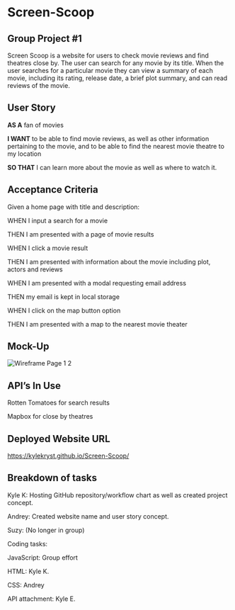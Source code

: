 # Screen-Scoop
## Group Project #1
Screen Scoop is a website for users to check movie reviews and find theatres close by. The user can search for any movie by its title.
When the user searches for a particular movie they can view a summary of each movie, including its rating, release date, a brief plot summary, and can read reviews of the movie.

## User Story
**AS A** fan of movies 

**I WANT** to be able to find movie reviews, as well as other information pertaining to the movie, and to be able to find the nearest movie theatre to my location 

**SO THAT** I can learn more about the movie as well as where to watch it.

## Acceptance Criteria
Given a home page with title and description:

WHEN I input a search for a movie 

THEN I am presented with a page of movie results 

WHEN I click a movie result

THEN I am presented with information about the movie including plot, actors and reviews

WHEN I am presented with a modal requesting email address 

THEN my email is kept in local storage 

WHEN I click on the map button option 

THEN I am presented with a map to the nearest movie theater

## Mock-Up
![Wireframe Page 1   2](https://user-images.githubusercontent.com/119367684/216163212-b354988a-77ff-438e-9797-ab2281187441.png)

## API’s In Use
Rotten Tomatoes for search results

Mapbox for close by theatres

## Deployed Website URL

https://kylekryst.github.io/Screen-Scoop/

## Breakdown of tasks 

Kyle K: Hosting GitHub repository/workflow chart as well as created project concept.

Andrey: Created website name and user story concept.

Suzy: (No longer in group)

Coding tasks:

JavaScript: Group effort

HTML: Kyle K. 

CSS: Andrey

API attachment: Kyle E.

